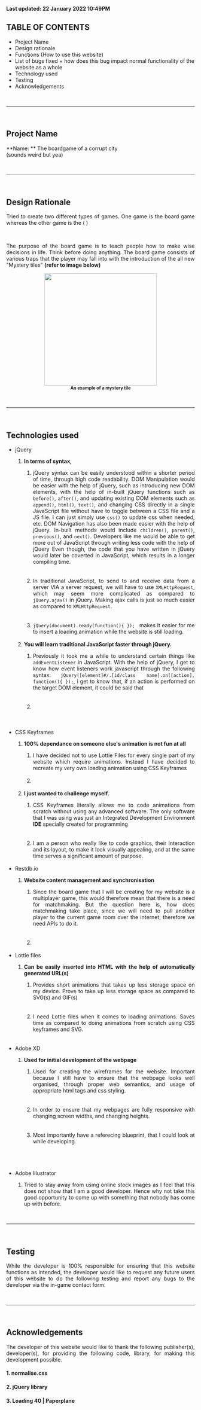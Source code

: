 **Last updated: 22 January 2022 10:49PM** 

## TABLE OF CONTENTS 
<ul> 
  <li> Project Name </li> 
  <li> Design rationale </li> 
  <li> Functions (How to use this website) </li> 
  <li> List of bugs fixed + how does this bug impact normal functionality of the website as a whole </li> 
  <li> Technology used </li> 
  <li> Testing </li> 
  <li> Acknowledgements </li> 
</ul> 

<br>
<hr> 
<br>

## Project Name 

**Name: ** The boardgame of a corrupt city   
(sounds weird but yea)

<br> 
<hr> 
<br> 

## Design Rationale
<p align = "justify">
  Tried to create two different types of games. One game is the board game whereas the other game is the ( ) 
</p> 
<br> 
<p align = "justify"> 
  The purpose of the board game is to teach people how to make wise decisions in life. Think before doing anything. The board game consists of various traps that the player may fall into with the introduction of the all new "Mystery tiles" <b>(refer to image below)</b> 
</p>

<p align = "center"> 
  <img src = "https://static.wixstatic.com/media/3e6e93_0264d9da423e4225a561c0873345769f~mv2.png" width = "300px">
  <br> 
  <small><b>An example of a mystery tile</b></small> 
</p> 


<br> 
<hr> 
<br> 

## Technologies used

<ul> 
  <li id = "IncreaseSize"> jQuery </li>
    <ol> 
      <li> <b> In terms of syntax, </b> </li> 
        <ol> 
          <li align = "justify"> jQuery syntax can be easily understood within a shorter period of time, through high code readability. DOM Manipulation would be easier with the help of jQuery, such as introducing new DOM elements, with the help of in-built jQuery functions such as <code>before()</code>, <code>after()</code>, and updating existing DOM elements such as <code>append()</code>, <code>html()</code>, <code>text()</code>, and changing CSS directly in a single JavaScript file without have to toggle between a CSS file and a JS file. I can just simply use <code>css()</code> to update css when needed, etc. DOM Navigation has also been made easier with the help of jQuery. In-built methods would include <code>children()</code>, <code>parent()</code>, <code>previous()</code>, and <code>next()</code>. Developers like me would be able to get more out of JavaScript through writing less code with the help of jQuery Even though, the code that you have written in jQuery would later be coverted in JavaScript, which results in a longer compiling time.</li> 
          <br>
          <br> 
          <li align = "justify"> In traditional JavaScript, to send to and receive data from a server VIA a server request, we will have to use <code>XMLHttpRequest</code>, which may seem more complicated as compared to <code>jQuery.ajax()</code> in jQuery. Making ajax calls is just so much easier as compared to <code>XMLHttpRequest</code>.</li> 
          <br>
          <br> 
          <li align = "justify"> <code>jQuery(document).ready(function(){ }); </code> makes it easier for me to insert a loading animation while the website is still loading.</li> 
        </ol>
      <br>  
      <li align = "justify"> <b> You will learn traditional JavaScript faster through jQuery.</b> </li>
        <ol>
          <li align = "justify"> Previously it took me a while to understand certain things like <code>addEventListener</code> in JavaScript. With the help of jQuery, I get to know how event listeners work javascript through the following syntax: <code>jQuery([element]#/.[id/class name].on([action], function(){ });</code>, i get to know that, if an action is performed on the target DOM element, it could be said that  </li> 
          <br> 
          <br> 
          <li align = "justify"></li> 
          <br> 
          <br> 
        </ol>  
    </ol>
  <br>  
  <li> CSS Keyframes </li> 
    <ol> 
      <li align = "justify"> <b> 100% dependance on someone else's animation is not fun at all</b> </li> 
      <ol> 
        <li align = "justify"> I have decided not to use Lottie Files for every single part of my website which require animations. Instead I have decided to recreate my very own loading animation using CSS Keyframes</li>
        <br> 
        <li> </li>  
      </ol>
      <br> 
      <li align = "text"><b> I just wanted to challenge myself. </b></li> 
      <ol> 
        <li align = "justify">CSS Keyframes literally allows me to code animations from scratch without using any advanced software. The only software that I was using was just an Integrated Development Environment <strong>IDE</strong> specially created for programming</li> 
        <br> 
        <br> 
        <li align = "justify">I am a person who really like to code graphics, their interaction and its layout, to make it look visually appealing, and at the same time serves a significant amount of purpose.</li> 
      </ol>  
    </ol> 
  <br> 
  <li> Restdb.io </li> 
    <ol> 
      <li align = "justify"><b>Website content management and synchronisation</b></li> 
      <ol> 
        <li align = "justify">Since the board game that I will be creating for my website is a multiplayer game, this would therefore mean that there is a need for matchmaking. But the question here is, how does matchmaking take place, since we will need to pull another player to the current game room over the internet, therefore we need APIs to do it.</li> 
        <br> 
        <br> 
        <li align = "justify">
      </ol> 
    </ol> 
  <br> 
  <li> Lottie files </li> 
    <ol> 
      <li align = "justify"><b>Can be easily inserted into HTML with the help of automatically generated URL(s)</b></li>  
      <ol> 
        <li align = "justify"> Provides short animations that takes up less storage space on my device. Prove to take up less storage space as compared to SVG(s) and GIF(s) </li> 
        <br> 
        <br> 
        <li align = "justify"> I need Lottie files when it comes to loading animations. Saves time as compared to doing animations from scratch using CSS keyframes and SVG.</li> 
      </ol> 
    </ol>
  <br>  
  <br>
  <li> Adobe XD </li> 
    <ol> 
      <li align = "justify"><b>Used for initial development of the webpage</b></li> 
      <ol> 
        <li align = "justify"> Used for creating the wireframes for the website. Important because I still have to ensure that the webpage looks well organised, through proper web semantics, and usage of appropriate html tags and css styling. </li> 
        <br>
        <br>  
        <li align = "justify"> In order to ensure that my webpages are fully responsive with changing screen widths, and changing heights. </li> 
        <br>
        <br>  
        <li align = "justify">Most importantly have a referecing blueprint, that I could look at while developing.</li> 
        <br> 
        <br> 
      </ol> 
    </ol> 
  <br> 
  <br> 
  <li> Adobe Illustrator </li> 
    <ol> 
      <li align = "justify">Tried to stay away from using online stock images as I feel that this does not show that I am a good developer. Hence why not take this good opportunity to come up with something that nobody has come up with before. </li> 
    </ol> 
</ul> 

<br> 
<hr> 
<br> 

## Testing 

<p align = "justify">
  While the developer is 100% responsible for ensuring that this website functions as intended, the developer would like to request any future users of this website to do the following testing and report any bugs to the developer via the in-game contact form. 
</p> 

<ol> 
  
</ol>

<br>
<hr>
<br> 

## Acknowledgements 

<p align = "justify">
  The developer of this website would like to thank the following publisher(s), developer(s), for providing the following code, library, for making this development possible.
</p>



#### 1. normalise.css 

#### 2. jQuery library 

#### 3. Loading 40 | Paperplane 










